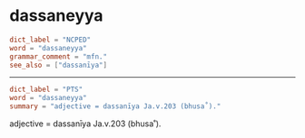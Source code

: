 # dassaneyya

``` toml
dict_label = "NCPED"
word = "dassaneyya"
grammar_comment = "mfn."
see_also = ["dassanīya"]
```

--------------------

``` toml
dict_label = "PTS"
word = "dassaneyya"
summary = "adjective = dassanīya Ja.v.203 (bhusa˚)."
```

adjective = dassanīya Ja.v.203 (bhusa˚).

